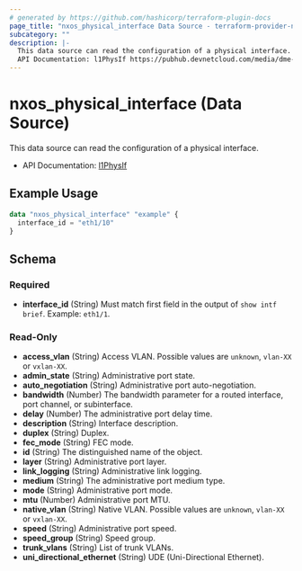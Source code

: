 ```yaml
---
# generated by https://github.com/hashicorp/terraform-plugin-docs
page_title: "nxos_physical_interface Data Source - terraform-provider-nxos"
subcategory: ""
description: |-
  This data source can read the configuration of a physical interface.
  API Documentation: l1PhysIf https://pubhub.devnetcloud.com/media/dme-docs-10-2-2/docs/System/l1:PhysIf/
---
```


# nxos_physical_interface (Data Source)

This data source can read the configuration of a physical interface.

- API Documentation: [l1PhysIf](https://pubhub.devnetcloud.com/media/dme-docs-10-2-2/docs/System/l1:PhysIf/)

## Example Usage

```terraform
data "nxos_physical_interface" "example" {
  interface_id = "eth1/10"
}
```

<!-- schema generated by tfplugindocs -->
## Schema

### Required

- **interface_id** (String) Must match first field in the output of `show intf brief`. Example: `eth1/1`.

### Read-Only

- **access_vlan** (String) Access VLAN. Possible values are `unknown`, `vlan-XX` or `vxlan-XX`.
- **admin_state** (String) Administrative port state.
- **auto_negotiation** (String) Administrative port auto-negotiation.
- **bandwidth** (Number) The bandwidth parameter for a routed interface, port channel, or subinterface.
- **delay** (Number) The administrative port delay time.
- **description** (String) Interface description.
- **duplex** (String) Duplex.
- **fec_mode** (String) FEC mode.
- **id** (String) The distinguished name of the object.
- **layer** (String) Administrative port layer.
- **link_logging** (String) Administrative link logging.
- **medium** (String) The administrative port medium type.
- **mode** (String) Administrative port mode.
- **mtu** (Number) Administrative port MTU.
- **native_vlan** (String) Native VLAN. Possible values are `unknown`, `vlan-XX` or `vxlan-XX`.
- **speed** (String) Administrative port speed.
- **speed_group** (String) Speed group.
- **trunk_vlans** (String) List of trunk VLANs.
- **uni_directional_ethernet** (String) UDE (Uni-Directional Ethernet).


